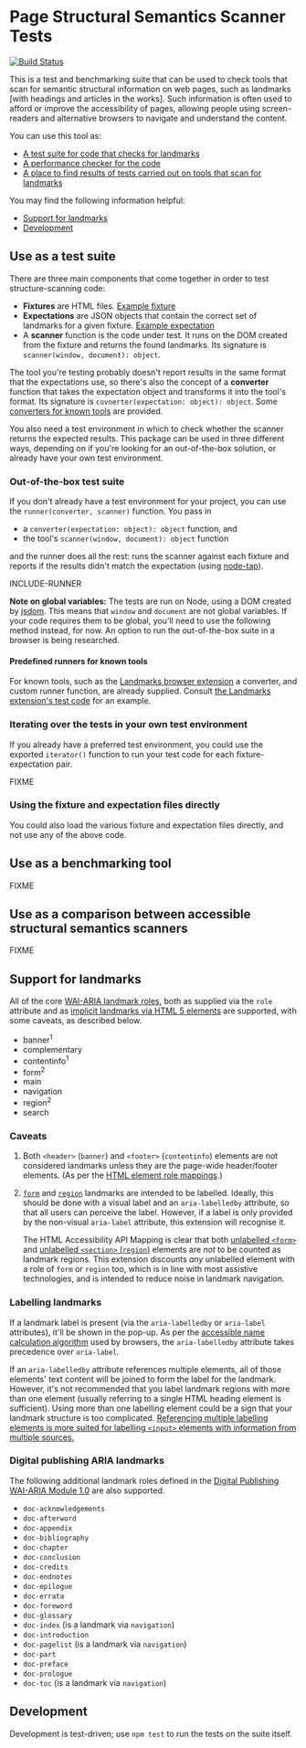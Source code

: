 Page Structural Semantics Scanner Tests
=======================================

[![Build Status](https://travis-ci.com/matatk/page-structural-semantics-scanner-tests.svg?branch=master)](https://travis-ci.com/matatk/page-structural-semantics-scanner-tests)

This is a test and benchmarking suite that can be used to check tools that scan for semantic structural information on web pages, such as landmarks \[with headings and articles in the works\]. Such information is often used to afford or improve the accessibility of pages, allowing people using screen-readers and alternative browsers to navigate and understand the content.

You can use this tool as:

-   [A test suite for code that checks for landmarks](#use-as-a-test-suite)
-   [A performance checker for the code](#use-as-a-benchmarking-tool)
-   [A place to find results of tests carried out on tools that scan for landmarks](#use-as-a-comparison-between-accessible-structural-semantics-scanners)

You may find the following information helpful:

-   [Support for landmarks](#support-for-landmarks)
-   [Development](#development)

Use as a test suite
-------------------

There are three main components that come together in order to test structure-scanning code:

-   **Fixtures** are HTML files. [Example fixture](https://github.com/matatk/page-structural-semantics-scanner-tests/blob/master/fixtures/aria-labelledby-multiple-idrefs.html)
-   **Expectations** are JSON objects that contain the correct set of landmarks for a given fixture. [Example expectation](https://github.com/matatk/page-structural-semantics-scanner-tests/blob/master/expectations/aria-labelledby-multiple-idrefs.json)
-   A **scanner** function is the code under test. It runs on the DOM created from the fixture and returns the found landmarks. Its signature is `scanner(window, document): object`.

The tool you're testing probably doesn't report results in the same format that the expectations use, so there's also the concept of a **converter** function that takes the expectation object and transforms it into the tool's format. Its signature is `covnerter(expectation: object): object`. Some [converters for known tools](https://github.com/matatk/page-structural-semantics-scanner-tests/blob/master/lib/converters.js) are provided.

You also need a test environment in which to check whether the scanner returns the expected results. This package can be used in three different ways, depending on if you're looking for an out-of-the-box solution, or already have your own test environment.

### Out-of-the-box test suite

If you don't already have a test environment for your project, you can use the `runner(converter, scanner)` function. You pass in

-   a `converter(expectation: object): object` function, and
-   the tool's `scanner(window, document): object` function

and the runner does all the rest: runs the scanner against each fixture and reports if the results didn't match the expectation (using [node-tap](https://github.com/tapjs/node-tap)).

INCLUDE-RUNNER

**Note on global variables:** The tests are run on Node, using a DOM created by [jsdom](https://github.com/jsdom/jsdom). This means that `window` and `document` are not global variables. If your code requires them to be global, you'll need to use the following method instead, for now. An option to run the out-of-the-box suite in a browser is being researched.

#### Predefined runners for known tools

For known tools, such as the [Landmarks browser extension](http://matatk.agrip.org.uk/landmarks/) a converter, and custom runner function, are already supplied. Consult [the Landmarks extension's test code](https://github.com/matatk/landmarks/blob/master/test/test-landmarks.js) for an example.

### Iterating over the tests in your own test environment

If you already have a preferred test environment, you could use the exported `iterator()` function to run your test code for each fixture-expectation pair.

FIXME

### Using the fixture and expectation files directly

You could also load the various fixture and expectation files directly, and not use any of the above code.

Use as a benchmarking tool
--------------------------

FIXME

Use as a comparison between accessible structural semantics scanners
--------------------------------------------------------------------

FIXME

Support for landmarks
---------------------

All of the core [WAI-ARIA landmark roles](https://www.w3.org/TR/wai-aria-1.1/#landmark_roles), both as supplied via the `role` attribute and as [implicit landmarks via HTML 5 elements](https://www.w3.org/TR/html-aam-1.0/#html-element-role-mappings) are supported, with some caveats, as described below.

-   banner<sup>1</sup>
-   complementary
-   contentinfo<sup>1</sup>
-   form<sup>2</sup>
-   main
-   navigation
-   region<sup>2</sup>
-   search

### Caveats

1.  Both `<header>` (`banner`) and `<footer>` (`contentinfo`) elements are not considered landmarks unless they are the page-wide header/footer elements. (As per the [HTML element role mappings](https://www.w3.org/TR/html-aam-1.0/#html-element-role-mappings).)

2.  [`form`](https://www.w3.org/TR/wai-aria-1.1/#form) and [`region`](https://www.w3.org/TR/wai-aria-1.1/#region) landmarks are intended to be labelled. Ideally, this should be done with a visual label and an `aria-labelledby` attribute, so that all users can perceive the label. However, if a label is only provided by the non-visual `aria-label` attribute, this extension will recognise it.

    The HTML Accessibility API Mapping is clear that both [unlabelled `<form>`](https://www.w3.org/TR/html-aam-1.0/#details-id-42) and [unlabelled `<section>` (`region`)](https://www.w3.org/TR/html-aam-1.0/#details-id-119) elements are *not* to be counted as landmark regions. This extension discounts *any* unlabelled element with a role of `form` or `region` too, which is in line with most assistive technologies, and is intended to reduce noise in landmark navigation.

### Labelling landmarks

If a landmark label is present (via the `aria-labelledby` or `aria-label` attributes), it'll be shown in the pop-up. As per the [accessible name calculation algorithm](https://www.w3.org/TR/accname-aam-1.1/#mapping_additional_nd_te) used by browsers, the `aria-labelledby` attribute takes precedence over `aria-label`.

If an `aria-labelledby` attribute references multiple elements, all of those elements' text content will be joined to form the label for the landmark. However, it's not recommended that you label landmark regions with more than one element (usually referring to a single HTML heading element is sufficient). Using more than one labelling element could be a sign that your landmark structure is too complicated. [Referencing multiple labelling elements is more suited for labelling `<input>` elements with information from multiple sources.](https://www.w3.org/WAI/GL/wiki/Using_aria-labelledby_to_concatenate_a_label_from_several_text_nodes#Example_1:_A_time-out_input_field_with_concatenated_label)

### Digital publishing ARIA landmarks

The following additional landmark roles defined in the [Digital Publishing WAI-ARIA Module 1.0](https://www.w3.org/TR/dpub-aria-1.0/) are also supported.

-   `doc-acknowledgements`
-   `doc-afterword`
-   `doc-appendix`
-   `doc-bibliography`
-   `doc-chapter`
-   `doc-conclusion`
-   `doc-credits`
-   `doc-endnotes`
-   `doc-epilogue`
-   `doc-errata`
-   `doc-foreword`
-   `doc-glossary`
-   `doc-index` (is a landmark via `navigation`)
-   `doc-introduction`
-   `doc-pagelist` (is a landmark via `navigation`)
-   `doc-part`
-   `doc-preface`
-   `doc-prologue`
-   `doc-toc` (is a landmark via `navigation`)

Development
-----------

Development is test-driven; use `npm test` to run the tests on the suite itself.
